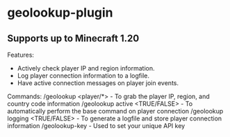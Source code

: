 # geolookup-plugin

## Supports up to Minecraft 1.20

Features:
- Actively check player IP and region information.
- Log player connection information to a logfile.
- Have active connection messages on player join events.

Commands:
/geolookup <player/*> - To grab the player IP, region, and country code information
/geolookup active <TRUE/FALSE> - To automatically perform the base command on player connection
/geolookup logging <TRUE/FALSE> - To generate a logfile and store player connection information
/geolookup-key - Used to set your unique API key
